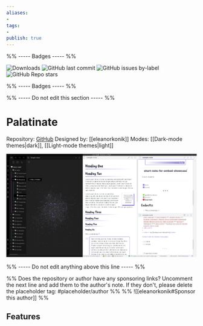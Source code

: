 ```yaml
---
aliases:
- 
tags: 
- 
publish: true
---
```


%% ----- Badges ----- %%

![Downloads](https://img.shields.io/badge/downloads-675-573E7A?style=for-the-badge&logo=)
![GitHub last commit](https://img.shields.io/github/last-commit/eleanorkonik/-palatinate?color=573E7A&label=last%20update&logo=github&style=for-the-badge)
![GitHub issues by-label](https://img.shields.io/github/issues/eleanorkonik/-palatinate/help%20wanted?color=573E7A&logo=github&style=for-the-badge) 
![GitHub Repo stars](https://img.shields.io/github/stars/eleanorkonik/-palatinate?color=573E7A&logo=github&style=for-the-badge)

%% ----- Badges ----- %%

%% ----- Do not edit this section ----- %%

# Palatinate

Repository: [GitHub](https://github.com/eleanorkonik/-palatinate)
Designed by: [[eleanorkonik]]
Modes: [[Dark-mode themes|dark]], [[Light-mode themes|light]]



![screenshot](https://github.com/eleanorkonik/-palatinate/raw/main/palatinate.png)

%% ----- Do not edit anything above this line ----- %% 

%% Does the repository or author have any sponsoring links? Uncomment the next line and add them to the author's note. If they don't, please delete the placeholder tag: #placeholder/author %%
%% ![[eleanorkonik#Sponsor this author]] %%


## Features


